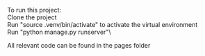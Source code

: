 To run this project:\
Clone the project\
Run "source .venv/bin/activate" to activate the virtual environment\
Run "python manage.py runserver"\

All relevant code can be found in the pages folder